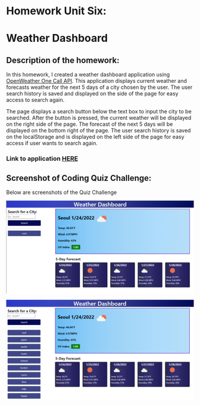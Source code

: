 # Homework Unit Six:
# Weather Dashboard

## Description of the homework:

In this homework, I created a weather dashboard application using [OpenWeather One Call API](https://openweathermap.org/api/one-call-api). This application  displays current weather and forecasts weather for the next 5 days of a city chosen by the user. The user search history is saved and displayed on the side of the page for easy access to search again.  

The page displays a search button below the text box to input the city to be searched. After the button is pressed, the current weather will be displayed on the right side of the page. The forecast of the next 5 days will be displayed on the bottom right of the page. The user search history is saved on the localStorage and is displayed on the left side of the page for easy access if user wants to search again.  


### Link to application [HERE](https://marymd98.github.io/Unit6-Homework/)

## Screenshot  of Coding Quiz Challenge:
Below are screenshots of the Quiz Challenge 

![image one of weather dashboard screenshot](./Assets/pictures/Screenshot1.png)

![image two of weather dashboard screenshot](./Assets/pictures/Screenshot2.png)





